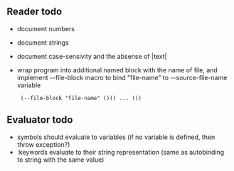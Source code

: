 Reader todo
-----------
 
 - document numbers
 - document strings
 - document case-sensivity and the absense of |text|
 - wrap program into additional named block with the name of file, and implement --file-block macro to
   bind "file-name" to --source-file-name variable

        (--file-block "file-name" ()() ... ())


 
Evaluator todo
--------------

 - symbols should evaluate to variables (if no variable is defined, then throw exception?)
 - :keywords evaluate to their string representation (same as autobinding to string with the same value)
